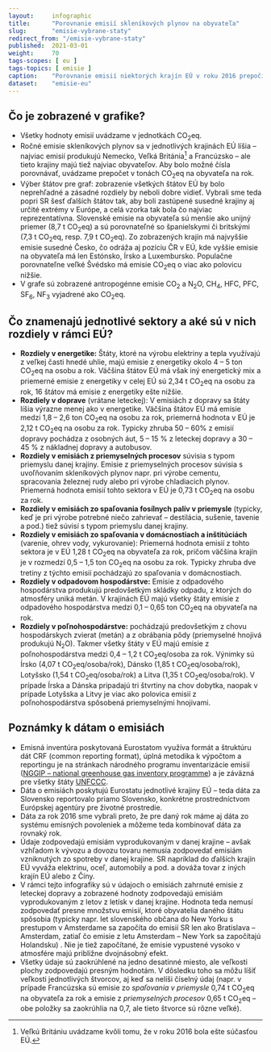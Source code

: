 ```yaml
---
layout:     infographic
title:      "Porovnanie emisií skleníkových plynov na obyvateľa"
slug:       "emisie-vybrane-staty"
redirect_from: "/emisie-vybrane-staty"
published:  2021-03-01
weight:     70
tags-scopes: [ eu ]
tags-topics: [ emisie ]
caption:    "Porovnanie emisií niektorých krajín EÚ v roku 2016 prepočítaných na obyvateľa (jednotka sú tony CO<sub>2</sub>eq na obyvateľa), zobrazené podľa sektorov."
dataset:    "emisie-eu"
---
```


## Čo je zobrazené v grafike?

* Všetky hodnoty emisií uvádzame v jednotkách <glossary id="co2eq">CO<sub>2</sub>eq</glossary>.
* Ročné emisie skleníkových plynov sa v jednotlivých krajinách EÚ líšia – najviac emisií produkujú Nemecko, Veľká Británia[^uk] a Francúzsko – ale tieto krajiny majú tiež najviac obyvateľov. Aby bolo možné čísla porovnávať, uvádzame prepočet v tonách CO<sub>2</sub>eq na obyvateľa na rok.
* Výber štátov pre graf: zobrazenie všetkých štátov EÚ by bolo neprehľadné a zásadné rozdiely by neboli dobre vidieť. Vybrali sme teda popri SR šesť ďalších štátov tak, aby boli zastúpené susedné krajiny aj určité extrémy v Európe, a celá vzorka tak bola čo najviac reprezentatívna. Slovenské emisie na obyvateľa sú menšie ako unijný priemer (8,7 t CO<sub>2</sub>eq) a sú porovnateľné so španielskymi či britskými (7,3 t CO<sub>2</sub>eq, resp. 7,9 t CO<sub>2</sub>eq). Zo zobrazených krajín má najvyššie emisie susedné Česko, čo odráža aj pozíciu ČR v EÚ, kde vyššie emisie na obyvateľa má len Estónsko, Írsko a Luxembursko. Populačne porovnateľne veľké Švédsko má emisie <glossary id="co2eq">CO<sub>2</sub>eq</glossary> o viac ako polovicu nižšie.
* V grafe sú zobrazené <glossary id="antropogennesklenikoveplyny">antropogénne emisie</glossary> CO<sub>2</sub> a N<sub>2</sub>O, CH<sub>4</sub>, HFC, PFC, SF<sub>6</sub>, NF<sub>3</sub> vyjadrené ako <glossary id="co2eq">CO<sub>2</sub>eq</glossary>.

## Čo znamenajú jednotlivé sektory a aké sú v nich rozdiely v rámci EÚ?

* __Rozdiely v energetike:__ Štáty, ktoré na výrobu elektriny a tepla využívajú z veľkej časti hnedé uhlie, majú emisie z energetiky okolo 4 – 5 ton CO<sub>2</sub>eq na osobu a rok. Väčšina štátov EÚ má však iný energetický mix a priemerné emisie z energetiky v celej EÚ sú 2,34 t CO<sub>2</sub>eq na osobu za rok, 16 štátov má emisie z energetiky ešte nižšie.
* __Rozdiely v doprave__ (vrátane leteckej): V emisiách z dopravy sa štáty líšia výrazne menej ako v energetike. Väčšina štátov EÚ má emisie medzi 1,8 – 2,6 ton CO<sub>2</sub>eq na osobu za rok, priemerná hodnota v EÚ je 2,12 t CO<sub>2</sub>eq na osobu za rok. Typicky zhruba 50 – 60% z emisií dopravy pochádza z osobných áut, 5 – 15 % z leteckej dopravy a 30 – 45 % z nákladnej dopravy a autobusov.
* __Rozdiely v emisiách z priemyselných procesov__ súvisia s typom priemyslu danej krajiny. Emisie z priemyselných procesov súvisia s uvoľňovaním skleníkových plynov napr. pri výrobe cementu, spracovania železnej rudy alebo pri výrobe chladiacich plynov. Priemerná hodnota emisií tohto sektora v EÚ je 0,73 t CO<sub>2</sub>eq na osobu za rok.
* __Rozdiely v emisiách zo spaľovania fosílnych palív v priemysle__  (typicky, keď je pri výrobe potrebné niečo zahrievať – destilácia, sušenie, tavenie a pod.) tiež súvisí s typom priemyslu danej krajiny.
* __Rozdiely v emisiách zo spaľovania v domácnostiach a inštitúciách__ (varenie, ohrev vody, vykurovanie): Priemerná hodnota emisií z tohto sektora je v EÚ 1,28 t CO<sub>2</sub>eq na obyvateľa za rok, pričom väčšina krajín je v rozmedzí 0,5 – 1,5 ton CO<sub>2</sub>eq na osobu za rok. Typicky zhruba dve tretiny z týchto emisií pochádzajú zo spaľovania v domácnostiach.
* __Rozdiely v odpadovom hospodárstve:__ Emisie z odpadového hospodárstva produkujú predovšetkým skládky odpadu, z ktorých do atmosféry uniká metán. V krajinách EÚ majú všetky štáty emisie z odpadového hospodárstva medzi 0,1 – 0,65 ton CO<sub>2</sub>eq na obyvateľa na rok.
* __Rozdiely v poľnohospodárstve:__ pochádzajú predovšetkým z chovu hospodárskych zvierat (metán) a z obrábania pôdy (priemyselné hnojivá produkujú N<sub>2</sub>O). Takmer všetky štáty v EÚ majú emisie z poľnohospodárstva medzi 0,4 – 1,2 t CO<sub>2</sub>eq/osoba za rok. Výnimky sú Írsko (4,07 t CO<sub>2</sub>eq/osoba/rok), Dánsko (1,85 t CO<sub>2</sub>eq/osoba/rok), Lotyšsko (1,54 t CO<sub>2</sub>eq/osoba/rok) a Litva (1,35 t CO<sub>2</sub>eq/osoba/rok). V prípade Írska a Dánska pripadajú tri štvrtiny na chov dobytka, naopak v prípade Lotyšska a Litvy je viac ako polovica emisií z poľnohospodárstva spôsobená priemyselnými hnojivami.

## Poznámky k dátam o emisiách

* Emisná inventúra poskytovaná Eurostatom využíva formát a štruktúru dát CRF (common reporting format), úplná metodika k výpočtom a reportingu je na stránkach národného programu inventarizácie emisií ([NGGIP – national greenhouse gas inventory programme](https://www.ipcc-nggip.iges.or.jp/)) a je záväzná pre všetky štáty [UNFCCC](https://cs.wikipedia.org/wiki/R%C3%A1mcov%C3%A1_%C3%BAmluva_OSN_o_zm%C4%9Bn%C4%9B_klimatu).
* Dáta o emisiách poskytujú Eurostatu jednotlivé krajiny EÚ – teda dáta za Slovensko reportovalo priamo Slovensko, konkrétne prostredníctvom Európskej agentúry pre životné prostredie.
* Dáta za rok 2016 sme vybrali preto, že pre daný rok máme aj dáta zo systému emisných povoleniek a môžeme teda kombinovať dáta za rovnaký rok.
* Údaje zodpovedajú emisiám vyprodukovaným v danej krajine – avšak vzhľadom k vývozu a dovozu tovaru nemusia zodpovedať emisiám vzniknutých zo spotreby v danej krajine. SR napríklad do ďalších krajín EÚ vyváža elektrinu, oceľ, automobily a pod. a dováža tovar z iných krajín EÚ alebo z Číny.
* V rámci tejto infografiky sú v údajoch o emisiách zahrnuté emisie z leteckej dopravy a zobrazené hodnoty zodpovedajú emisiám vyprodukovaným z letov z letísk v danej krajine. Hodnota teda nemusí zodpovedať presne množstvu emisií, ktoré obyvatelia daného štátu spôsobia (typicky napr. let slovenského občana do New Yorku s prestupom v Amsterdame sa započíta do emisií SR len ako Bratislava – Amsterdam, zatiaľ čo emisie z letu Amsterdam – New York sa započítajú Holandsku) . Nie je tiež započítané, že emisie vypustené vysoko v atmosfére majú približne dvojnásobný efekt.
* Všetky údaje sú zaokrúhlené na jedno desatinné miesto, ale veľkosti plochy zodpovedajú presným hodnotám. V dôsledku toho sa môžu líšiť veľkosti jednotlivých štvorcov, aj keď sa nelíši číselný údaj (napr. v prípade Francúzska sú emisie zo *spaľovania v priemysle* 0,74 t CO<sub>2</sub>eq na obyvateľa za rok a emisie z *priemyselných procesov* 0,65 t CO<sub>2</sub>eq – obe položky sa zaokrúhlia na 0,7, ale tieto štvorce sú rôzne veľké).

[^uk]: Veľkú Britániu uvádzame kvôli tomu, že v roku 2016 bola ešte súčasťou EÚ.
